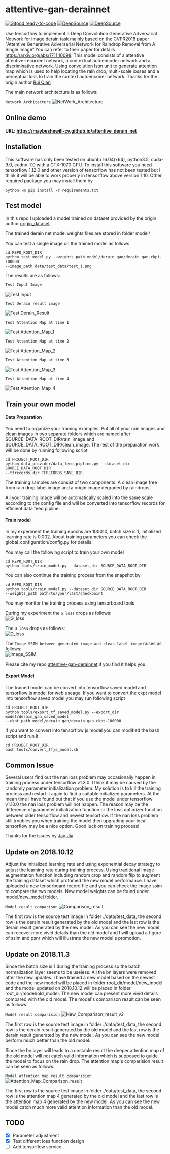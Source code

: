 # attentive-gan-derainnet

[![Gitpod ready-to-code](https://img.shields.io/badge/Gitpod-ready--to--code-blue?logo=gitpod)](https://gitpod.io/#https://github.com/Baneeishaque/attentive-gan-derainnet) [![DeepSource](https://deepsource.io/gh/Baneeishaque/attentive-gan-derainnet.svg/?label=active+issues&show_trend=true)](https://deepsource.io/gh/Baneeishaque/attentive-gan-derainnet/?ref=repository-badge) [![DeepSource](https://deepsource.io/gh/Baneeishaque/attentive-gan-derainnet.svg/?label=resolved+issues&show_trend=true)](https://deepsource.io/gh/Baneeishaque/attentive-gan-derainnet/?ref=repository-badge)

Use tensorflow to implement a Deep Convolution Generative Adversarial Network for image derain task mainly based on the
CVPR2018 paper "Attentive Generative Adversarial Network for Raindrop Removal from A Single Image".You can refer to
their paper for details https://arxiv.org/abs/1711.10098. This model consists of a attentive attentive-recurrent
network, a contextual autoencoder network and a discriminative network. Using convolution lstm unit to generate
attention map which is used to help locating the rain drop, multi-scale losses and a perceptual loss to train the
context autoencoder network. Thanks for the origin author [Rui Qian](https://github.com/rui1996)

The main network architecture is as follows:

`Network Architecture`
![NetWork_Architecture](./data/images/net_architecture.png)

## Online demo

#### URL: https://maybeshewill-cv.github.io/attentive_derain_net

## Installation

This software has only been tested on ubuntu 16.04(x64), python3.5, cuda-9.0, cudnn-7.0 with a GTX-1070 GPU. To install
this software you need tensorflow 1.12.0 and other version of tensorflow has not been tested but I think it will be able
to work properly in tensorflow above version 1.10. Other required package you may install them by

```
python -m pip install -r requirements.txt
```

## Test model

In this repo I uploaded a model trained on dataset provided by the origin author
[origin_dataset](https://drive.google.com/open?id=1e7R76s6vwUJxILOcAsthgDLPSnOrQ49K).

The trained derain net model weights files are stored in folder model/

You can test a single image on the trained model as follows

```
cd REPO_ROOT_DIR
python test_model.py --weights_path model/derain_gan/derain_gan.ckpt-100000
--image_path data/test_data/test_1.png
```

The results are as follows:

`Test Input Image`

![Test Input](./data/images/src_img.png)

`Test Derain result image`

![Test Derain_Result](./data/images/derain_ret.png)

`Test Attention Map at time 1`

![Test Attention_Map_1](./data/images/atte_map_1.png)

`Test Attention Map at time 2`

![Test Attention_Map_2](./data/images/atte_map_2.png)

`Test Attention Map at time 3`

![Test Attention_Map_3](./data/images/atte_map_3.png)

`Test Attention Map at time 4`

![Test Attention_Map_4](./data/images/atte_map_4.png)

## Train your own model

#### Data Preparation

You need to organize your training examples. Put all of your rain images and clean images in two separate folders which
are named after SOURCE_DATA_ROOT_DIR/rain_image and SOURCE_DATA_ROOT_DIR/clean_image. The rest of the preparation work
will be done by running following script

```
cd PROJECT_ROOT_DIR
python data_provider/data_feed_pipline.py --dataset_dir SOURCE_DATA_ROOT_DIR
--tfrecords_dir TFRECORDS_SAVE_DIR
```

The training samples are consist of two components. A clean image free from rain drop label image and a origin image
degraded by raindrops.

All your training image will be automatically scaled into the same scale according to the config file and will be
converted into tensorflow records for efficient data feed pipline.

#### Train model

In my experiment the training epochs are 100010, batch size is 1, initialized learning rate is 0.002. About training
parameters you can check the global_configuration/config.py for details.

You may call the following script to train your own model

```
cd REPO_ROOT_DIR
python tools/train_model.py --dataset_dir SOURCE_DATA_ROOT_DIR
```

You can also continue the training process from the snapshot by

```
cd REPO_ROOT_DIR
python tools/train_model.py --dataset_dir SOURCE_DATA_ROOT_DIR 
--weights_path path/to/your/last/checkpoint
```

You may monitor the training process using tensorboard tools

During my experiment the `G loss` drops as follows:  
![G_loss](./data/images/g_loss.png)

The `D loss` drops as follows:  
![D_loss](./data/images/d_loss.png)

The `Image SSIM between generated image and clean label image` raises as follows:  
![Image_SSIM](./data/images/image_ssim.png)

Please cite my repo [attentive-gan-derainnet](https://github.com/MaybeShewill-CV/attentive-gan-derainnet)
if you find it helps you.

#### Export Model

The trained model can be convert into tensorflow saved model and tensorflow js model for web useage. If you want to
convert the ckpt model into tensorflow saved model you may run following script

```
cd PROJECT_ROOT_DIR
python tools/export_tf_saved_model.py --export_dir model/derain_gan_saved_model 
--ckpt_path model/derain_gan/derain_gan.ckpt-100000
```

If you want to convert into tensorflow js model you can modified the bash script and run it

```
cd PROJECT_ROOT_DIR
bash tools/convert_tfjs_model.sh
```

## Common Issue

Several users find out the nan loss problem may occasionally happen in training process under tensorflow v1.3.0. I think
it may be caused by the randomly parameter initialization problem. My solution is to kill the training process and
restart it again to find a suitable initialized parameters. At the mean time I have found out that if you use the model
under tensorflow v1.10.0 the nan loss problem will not happen. The reason may be the difference of parameter
initialization function or the loss optimizer function between older tensorflow and newest tensorflow. If the nan loss
problem still troubles you when training the model then upgrading your local tensorflow may be a nice option. Good luck
on training process!

Thanks for the issues by [Jay-Jia](https://github.com/Jay-Jia)

## Update on 2018.10.12

Adjust the initialized learning rate and using exponential decay strategy to adjust the learning rate during training
process. Using traditional image augmentation function including random crop and random flip to augment the training
dataset which protomed the new model performance. I have uploaded a new tensorboard record file and you can check the
image ssim to compare the two models. New model weights can be found under model/new_model folder.

`Model result comparison`
![Comparison_result](./data/images/model_comparison.png)

The first row is the source test image in folder ./data/test_data, the second row is the derain result generated by the
old model and the last row is the derain result generated by the new model. As you can see the new model can recover
more vivid details than the old model and I will upload a figure of ssim and psnr which will illustrate the new model's
promotion.

## Update on 2018.11.3

Since the batch size is 1 during the training process so the batch normalization layer seems to be useless. All the bn
layers were removed after the new updates. I have trained a new model based on the newest code and the new model will be
placed in folder root_dir/model/new_model and the model updated on 2018.10.12 will be placed in folder
root_dir/model/old_model. The new model can present more vivid details compared with the old model. The model's
comparison result can be seen as follows.

`Model result comparision`
![New_Comparison_result_v2](./data/images/model_comparision_v2.png)

The first row is the source test image in folder ./data/test_data, the second row is the derain result generated by the
old model and the last row is the derain result generated by the new model. As you can see the new model perform much
better than the old model.

Since the bn layer will leads to a unstable result the deeper attention map of the old model will not catch valid
information which is supposed to guide the model to focus on the rain drop. The attention map's comparision result can
be seen as follows.

`Model attention map result comparision`
![Attention_Map_Comparison_result](./data/images/attention_map_comparision_rsult.png)

The first row is the source test image in folder ./data/test_data, the second row is the attention map 4 generated by
the old model and the last row is the attention map 4 generated by the new model. As you can see the new model catch
much more valid attention information than the old model.

## TODO

- [x] Parameter adjustment
- [x] Test different loss function design
- [ ] Add tensorflow service
